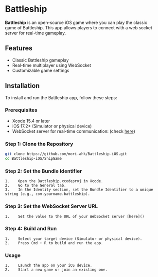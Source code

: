 # Battleship

**Battleship** is an open-source iOS game where you can play the classic game of Battleship. This app allows players to connect with a web socket server for real-time gameplay. 

## Features

- Classic Battleship gameplay
- Real-time multiplayer using WebSocket
- Customizable game settings

## Installation

To install and run the Battleship app, follow these steps:

### Prerequisites

- Xcode 15.4 or later
- iOS 17.2+ (Simulator or physical device)
- WebSocket server for real-time communication: (check [here](https://github.com/saeidalz13/battleship-backend.git))

### Step 1: Clone the Repository

```bash
git clone https://github.com/mori-ahk/Battleship-iOS.git 
cd Battleship-iOS/ShipGame
```

### Step 2: Set the Bundle Identifier

    1.    Open the Battleship.xcodeproj in Xcode.
    2.    Go to the General tab.
    3.    In the Identity section, set the Bundle Identifier to a unique string (e.g., com.yourname.battleship).

### Step 3: Set the WebSocket Server URL

    1.    Set the value to the URL of your WebSocket server [here]()

### Step 4: Build and Run

    1.    Select your target device (Simulator or physical device).
    2.    Press Cmd + R to build and run the app.

### Usage

    1.    Launch the app on your iOS device.
    2.    Start a new game or join an existing one.
